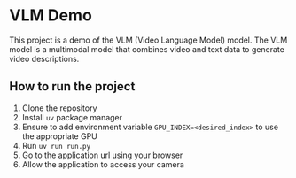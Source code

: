# VLM Demo
This project is a demo of the VLM (Video Language Model) model. The VLM model is a multimodal model that combines video and text data to generate video descriptions. 

## How to run the project
1. Clone the repository
2. Install `uv` package manager
3. Ensure to add environment variable `GPU_INDEX=<desired_index>` to use the appropriate GPU
4. Run `uv run run.py`
5. Go to the application url using your browser
6. Allow the application to access your camera